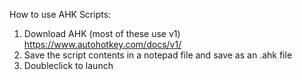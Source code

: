 How to use AHK Scripts:

1. Download AHK (most of these use v1) https://www.autohotkey.com/docs/v1/
2. Save the script contents in a notepad file and save as an .ahk file
3. Doubleclick to launch

